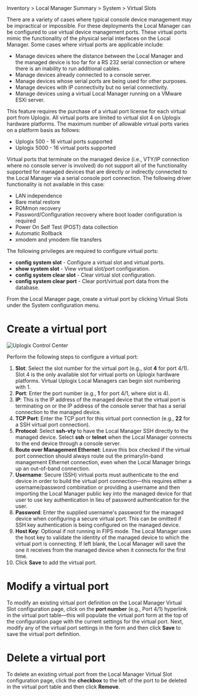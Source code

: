 <!-- 5.4 -->
<div class='ucc' />Inventory > Local Manager Summary > System > Virtual Slots</div>

There are a variety of cases where typical console device management may be impractical or impossible. For these deployments the Local Manager can be configured to use virtual device management ports. These virtual ports mimic the functionality of the physical serial interfaces on the Local Manager. Some cases where virtual ports are applicable include:

- Manage devices where the distance between the Local Manager and the managed device is too far for a RS 232 serial connection or where there is an inability to run additional cables.
- Manage devices already connected to a console server.
- Manage devices whose serial ports are being used for other purposes.
- Manage devices with IP connectivity but no serial connectivity.
- Manage devices using a virtual Local Manager running on a VMware ESXi server.

This feature requires the purchase of a virtual port license for each virtual port from Uplogix. All virtual ports are limited to virtual slot 4 on Uplogix hardware platforms. The maximum number of allowable virtual ports varies on a platform basis as follows:

- Uplogix 500 - 16 virtual ports supported
- Uplogix 5000 - 16 virtual ports supported

Virtual ports that terminate on the managed device (i.e., VTY/IP connection where no console server is involved) do not support all of the functionality supported for managed devices that are directly or indirectly connected to the Local Manager via a serial console port connection. The following driver functionality is not available in this case:

- LAN independence
- Bare metal restore
- ROMmon recovery 
- Password/Configuration recovery where boot loader configuration is required
- Power On Self Test (POST) data collection
- Automatic Rollback 
- xmodem and ymodem file transfers	

The following privileges are required to configure virtual ports:
- **config system slot** - Configure a virtual slot and virtual ports.
- **show system slot** - View virtual slot/port configuration.
- **config system clear slot** - Clear virtual slot configuration.
- **config system clear port** - Clear port/virtual port data from the database.

From the Local Manager page, create a virtual port by clicking Virtual Slots under the System configuration menu.

# Create a virtual port

![Uplogix Control Center](http://uplogix.com/support/docs/img/5.4/uplogi-control-center-add-virtual-slot.png)

Perform the following steps to configure a virtual port:

1.	**Slot**: Select the slot number for the virtual port (e.g., slot **4** for port 4/1). Slot 4 is the only available slot for virtual ports on Uplogix hardware platforms. Virtual Uplogix Local Managers can begin slot numbering with 1.
2.	**Port**: Enter the port number (e.g., **1** for port 4/1, where slot is 4).
3.	**IP**: This is the IP address of the managed device that the virtual port is terminating on or the IP address of the console server that has a serial connection to the managed device.
4.	**TCP Port**: Enter the TCP port for this virtual port connection (e.g., **22** for a SSH virtual port connection).
5.	**Protocol**: Select **ssh-vty** to have the Local Manager SSH directly to the managed device. Select **ssh** or **telnet** when the Local Manager connects to the end device through a console server.
6.	**Route over Management Ethernet**: Leave this box checked if the virtual port connection should always route out the primary/in-band management Ethernet connection, even when the Local Manager brings up an out-of-band connection.
7.	**Username**: Secure (SSH) virtual ports must authenticate to the end device in order to build the virtual port connection&mdash;this requires either a username/password combination or providing a username and then importing the Local Manager public key into the managed device for that user to use key authentication in lieu of password authentication for the user.
8.	**Password**: Enter the supplied username's password for the managed device when configuring a secure virtual port. This can be omitted if SSH key authentication is being configured on the managed device.
9.	**Host Key**: Optional if not running in FIPS mode. The Local Manager uses the host key to validate the identity of the managed device to which the virtual port is connecting. If left blank, the Local Manager will save the one it receives from the managed device when it connects for the first time.
10.	Click **Save** to add the virtual port.

# Modify a virtual port

To modify an existing virtual port definition on the Local Manager Virtual Slot configuration page, click on the **port number** (e.g., Port 4/1) hyperlink in the virtual port table&mdash;this will populate the virtual port form at the top of the configuration page with the current settings for the virtual port. Next, modify any of the virtual port settings in the form and then click **Save** to save the virtual port definition.

# Delete a virtual port

To delete an existing virtual port from the Local Manager Virtual Slot configuration page, click the **checkbox** to the left of the port to be deleted in the virtual port table and then click **Remove**.